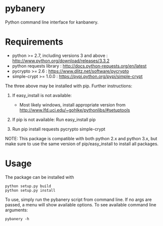 pybanery
=========

Python command line interface for kanbanery.

Requirements
=========

* python >= 2.7, including versions 3 and above : http://www.python.org/download/releases/3.3.2
* python requests library : http://docs.python-requests.org/en/latest
* pycrypto >= 2.6 : https://www.dlitz.net/software/pycrypto
* simple-crypt >= 1.0.0 : https://pypi.python.org/pypi/simple-crypt

The three above may be installed with pip. Further instructions:

1.  If easy_install is not available:
	* Most likely windows, install appropriate version from http://www.lfd.uci.edu/~gohlke/pythonlibs/#setuptools

2.  If pip is not available: Run easy_install pip

3.  Run pip install requests pycrypto simple-crypt

NOTE: This package is compatible with both python 2.x and python 3.x, but make sure to use the
same version of pip/easy_install to install all packages.

Usage
=========

The package can be installed with

	python setup.py build
	python setup.py install

To use, simply run the pybanery script from command line. If no args are passed, a menu will show available options.
To see available command line arguments:

	pybanery -h

